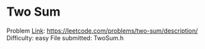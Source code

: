 # Two Sum
Problem [Link](https://leetcode.com/problems/two-sum/description/): https://leetcode.com/problems/two-sum/description/
Difficulty: easy
File submitted: TwoSum.h
